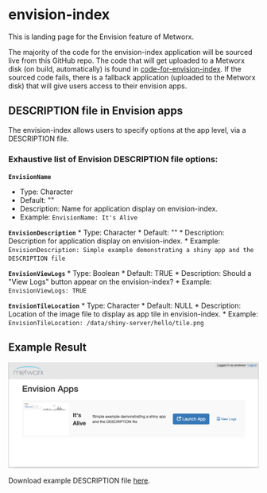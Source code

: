 # envision-index
This is landing page for the Envision feature of Metworx.

The majority of the code for the envision-index application will be sourced live from this GitHub repo. The code that will get uploaded to a Metworx disk (on build, automatically) is found in [code-for-envision-index](https://github.com/metrumresearchgroup/envision-index/tree/master/code-for-envision).
If the sourced code fails, there is a fallback application (uploaded to the Metworx disk) that will give users access to their envision apps.

[](#description-file-in-envision)
## DESCRIPTION file in Envision apps

The envision-index allows users to specify options at the app level, via a DESCRIPTION file.

### Exhaustive list of Envision DESCRIPTION file options:

**`EnvisionName`**
  * Type: Character
  * Default: ""
  * Description: Name for application display on envision-index.
  * Example: `EnvisionName: It's Alive`

**`EnvisionDescription`**
    * Type: Character
    * Default: ""
    * Description: Description for application display on envision-index.
    * Example: `EnvisionDescription: Simple example demonstrating a shiny app and the DESCRIPTION file`

**`EnvisionViewLogs`**
    * Type: Boolean
    * Default: TRUE
    * Description: Should a "View Logs" button appear on the envision-index?
    * Example: `EnvisionViewLogs: TRUE`

**`EnvisionTileLocation`**
    * Type: Character
    * Default: NULL
    * Description: Location of the image file to display as app tile in envision-index.
    * Example: `EnvisionTileLocation: /data/shiny-server/hello/tile.png`

## Example Result
![Example](https://raw.githubusercontent.com/metrumresearchgroup/envision-index/master/img/DESCRIPTION-example.png)

Download example DESCRIPTION file [here](https://github.com/metrumresearchgroup/envision-index/raw/master/code-for-envision/hello/DESCRIPTION).
  